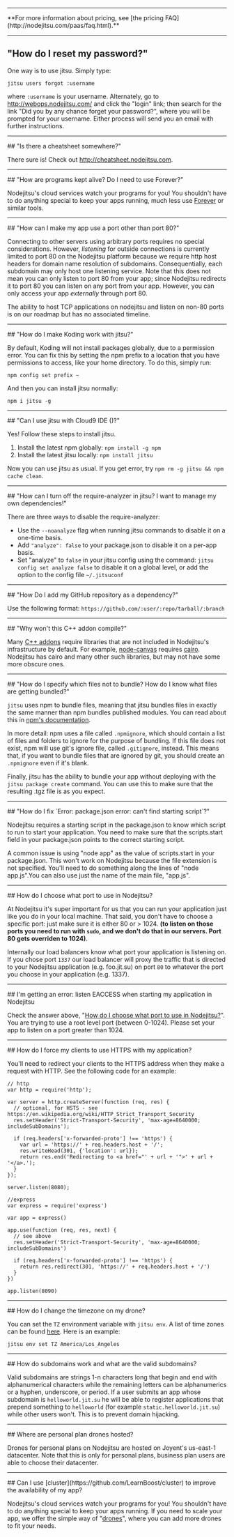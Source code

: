 <hr>
**For more information about pricing, see [the pricing FAQ](http://nodejitsu.com/paas/faq.html).**
<hr>

## "How do I reset my password?"

One way is to use jitsu. Simply type:

    jitsu users forgot :username

where `:username` is your username. Alternately, go to <http://webops.nodejitsu.com/> and click the "login" link; then search for the link "Did you by any chance forget your password?", where you will be prompted for your username. Either process will send you an email with further instructions.

<hr>
## "Is there a cheatsheet somewhere?"

There sure is! Check out <http://cheatsheet.nodejitsu.com>.

<hr>
## "How are programs kept alive? Do I need to use Forever?"

Nodejitsu's cloud services watch your programs for you! You shouldn't have to do anything special to keep your apps running, much less use [Forever](https://github.com/nodejitsu/forever) or similar tools.

<hr>
## "How can I make my app use a port other than port 80?"

Connecting to other servers using arbitrary ports requires no special considerations. However, *listening* for outside connections is currently limited to port 80 on the Nodejitsu platform because we require http host headers for domain name resolution of subdomains. Consequentially, each subdomain may only host one listening service. Note that this does not mean you can only listen to port 80 from your app; since Nodejitsu redirects it to port 80 you can listen on any port from your app. However, you can only access your app *externally* through port 80.

The ability to host TCP applications on nodejitsu and listen on non-80 ports is on our roadmap but has no associated timeline.

<hr>
## "How do I make Koding work with jitsu?"

By default, Koding will not install packages globally, due to a permission error. You can fix this by setting the
npm prefix to a location that you have permissions to access, like your home directory. To do this, simply run:

`npm config set prefix ~`

And then you can install jitsu normally:

`npm i jitsu -g`

<hr>
## "Can I use jitsu with Cloud9 IDE (<http://c9.io>)?"

Yes! Follow these steps to install jitsu.

1. Install the latest npm globally: `npm install -g npm`
2. Install the latest jitsu locally: `npm install jitsu`

Now you can use jitsu as usual. If you get error, try `npm rm -g jitsu && npm cache clean`.

<hr>
## "How can I turn off the require-analyzer in jitsu? I want to manage my own dependencies!"

There are three ways to disable the require-analyzer:

* Use the `--noanalyze` flag when running jitsu commands to disable it on a one-time basis.
* Add `"analyze": false` to your package.json to disable it on a per-app basis.
* Set "analyze" to `false` in your jitsu config using the command: `jitsu config set analyze false` to disable it on a global level, or add the option to the config file `~/.jitsuconf` 

<hr>
## "How Do I add my GitHub repository as a dependency?"

Use the following format: `https://github.com/:user/:repo/tarball/:branch`

<hr>
## "Why won't this C++ addon compile?"

Many [C++ addons](http://nodejs.org/docs/latest/api/addons.html) require libraries that are not included in Nodejitsu's infrastructure by default. For example, [node-canvas](https://github.com/learnboost/node-canvas) requires [cairo](http://cairographics.org/). Nodejitsu has cairo and many other such libraries, but may not have some more obscure ones.

<hr>
## "How do I specify which files not to bundle? How do I know what files are getting bundled?"

`jitsu` uses npm to bundle files, meaning that jitsu bundles files in exactly the same manner than npm bundles published modules. You can read about this in [npm's documentation](http://npmjs.org/doc/developers.html).

In more detail: npm uses a file called `.npmignore`, which should contain a list of files and folders to ignore for the purpose of bundling. If this file does not exist, npm will use git's ignore file, called `.gitignore`, instead. This means that, if you want to bundle files that are ignored by git, you should create an `.npmignore` even if it's blank.

Finally, jitsu has the ability to bundle your app without deploying with the `jitsu package create` command. You can use this to make sure that the resulting .tgz file is as you expect.

<hr>
## "How do I fix `Error: package.json error: can't find starting script`?"

Nodejitsu requires a starting script in the package.json to know which script to run to start your application. You need to make sure that the scripts.start field in your package.json points to the correct starting script.

A common issue is using "node app" as the value of scripts.start in your package.json. This won't work on Nodejitsu because the file extension is not specified. You'll need to do something along the lines of "node app.js".You can also use just the name of the main file, "app.js".

<hr>
## How do I choose what port to use in Nodejitsu?

At Nodejitsu it's super important for us that you can run your application just like you do in your local machine. That said, you don't have to choose a specific port: just make sure it is either 80 or > 1024. __(to listen on those ports you need to run with `sudo`, and we don't do that in our servers. Port 80 gets overriden to 1024)__.

Internally our load balancers know what port your application is listening on. If you chose port `1337` our load balancer will proxy the traffic that is directed to your Nodejitsu application (e.g. foo.jit.su) on port `80` to whatever the port you choose in your application (e.g. 1337).

<hr>
## I'm getting an error: listen EACCESS when starting my application in Nodejitsu

Check the answer above, "[How do I choose what port to use in Nodejitsu?](/a-quickstart/faq#faq-how-do-i-choose-what-port-to-use-in-nodejitsu)". You are trying to use a root level port (between 0-1024). Please set your app to listen on a port greater than 1024.

<hr>
## How do I force my clients to use HTTPS with my application?

You'll need to redirect your clients to the HTTPS address when they make a
request with HTTP. See the following code for an example:

    // http
    var http = require('http');

    var server = http.createServer(function (req, res) {
      // optional, for HSTS - see https://en.wikipedia.org/wiki/HTTP_Strict_Transport_Security
      res.setHeader('Strict-Transport-Security', 'max-age=8640000; includeSubDomains');

      if (req.headers['x-forwarded-proto'] !== 'https') {
        var url = 'https://' + req.headers.host + '/';
        res.writeHead(301, {'location': url});
        return res.end('Redirecting to <a href="' + url + '">' + url + '</a>.');
      }
    });

    server.listen(8080);

    //express
    var express = require('express')

    var app = express()

    app.use(function (req, res, next) {
      // see above
      res.setHeader('Strict-Transport-Security', 'max-age=8640000; includeSubDomains')

      if (req.headers['x-forwarded-proto'] !== 'https') {
        return res.redirect(301, 'https://' + req.headers.host + '/')
      }
    })

    app.listen(8090)

<hr>
## How do I change the timezone on my drone?

You can set the `TZ` environment variable with `jitsu env`. A list of time zones
can be found [here](http://en.wikipedia.org/wiki/List_of_tz_database_time_zones).
Here is an example:

    jitsu env set TZ America/Los_Angeles

<hr>
## How do subdomains work and what are the valid subdomains?

Valid subdomains are strings 1-n characters long that begin and end with alphanumerical characters while the remaining letters can be alphanumerics or a hyphen, underscore, or period. 
If a user submits an app whose subdomain is `helloworld.jit.su` he will be able to register applications that prepend something to `helloworld` (for example `static.helloworld.jit.su`) while other users won't. This is to prevent domain hijacking.

<hr>
## Where are personal plan drones hosted?

Drones for personal plans on Nodejitsu are hosted on Joyent's us-east-1 datacenter.
Note that this is only for personal plans, business plan users are able to choose
their datacenter.

<hr>
## Can I use [cluster](https://github.com/LearnBoost/cluster) to improve the availability of my app?

Nodejitsu's cloud services watch your programs for you! You shouldn't have to do anything special to keep your apps running. If you need to scale your app, we offer the simple way of "[drones](/features#feature/drones)", where you can add more drones to fit your needs.


[meta:title]: <> (FAQ)
